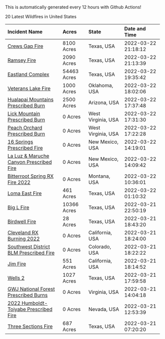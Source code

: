 This is automatically generated every 12 hours with Github Actions!

20 Latest Wildfires in United States

 | Incident Name | Acres | State | Date and Time |
|:---|:---|:---|:---|
| [Crews Gap Fire](https://inciweb.nwcg.gov/incident/7997/) | 8100 Acres | Texas, USA | 2022-03-22 21:18:12 |
| [Ramsey Fire](https://inciweb.nwcg.gov/incident/8020/) | 2090 Acres | Texas, USA | 2022-03-22 21:13:39 |
| [Eastland Complex](https://inciweb.nwcg.gov/incident/8010/) | 54463 Acres | Texas, USA | 2022-03-22 19:35:42 |
| [Veterans Lake Fire](https://inciweb.nwcg.gov/incident/8023/) | 1000 Acres | Oklahoma, USA | 2022-03-22 18:02:06 |
| [Hualapai Mountains Prescribed Burn ](https://inciweb.nwcg.gov/incident/8028/) | 2500 Acres | Arizona, USA | 2022-03-22 17:37:48 |
| [Lick Mountain Prescribed Burn](https://inciweb.nwcg.gov/incident/8022/) | 0 Acres | West Virginia, USA | 2022-03-22 17:31:30 |
| [Peach Orchard Prescribed Burn](https://inciweb.nwcg.gov/incident/8021/) | 0 Acres | West Virginia, USA | 2022-03-22 17:22:28 |
| [16 Springs Prescribed Fire ](https://inciweb.nwcg.gov/incident/8027/) | 0 Acres | New Mexico, USA | 2022-03-22 14:19:01 |
| [La Luz & Maruche Canyon Prescribed Fire](https://inciweb.nwcg.gov/incident/8026/) | 0 Acres | New Mexico, USA | 2022-03-22 14:09:42 |
| [Bitterroot Spring RX Fire 2022](https://inciweb.nwcg.gov/incident/8024/) | 0 Acres | Montana, USA | 2022-03-22 10:36:01 |
| [Loma East Fire](https://inciweb.nwcg.gov/incident/8025/) | 461 Acres | Texas, USA | 2022-03-22 01:10:32 |
| [Big L Fire](https://inciweb.nwcg.gov/incident/8016/) | 10366 Acres | Texas, USA | 2022-03-21 22:50:19 |
| [Birdwell Fire](https://inciweb.nwcg.gov/incident/8014/) | 28 Acres | Texas, USA | 2022-03-21 18:43:20 |
| [Cleveland RX Burning 2022](https://inciweb.nwcg.gov/incident/7317/) | 0 Acres | California, USA | 2022-03-21 18:24:00 |
| [Southwest District BLM Prescribed Fire ](https://inciweb.nwcg.gov/incident/7852/) | 0 Acres | Colorado, USA | 2022-03-21 18:22:22 |
| [Jim Fire](https://inciweb.nwcg.gov/incident/7987/) | 551 Acres | California, USA | 2022-03-21 18:14:52 |
| [Wells 2](https://inciweb.nwcg.gov/incident/8019/) | 1027 Acres | Texas, USA | 2022-03-21 17:59:58 |
| [GWJ National Forest Prescribed Burns](https://inciweb.nwcg.gov/incident/7945/) | 0 Acres | Virginia, USA | 2022-03-21 14:04:18 |
| [2022 Humboldt-Toiyabe Prescribed Fire](https://inciweb.nwcg.gov/incident/7310/) | 0 Acres | Nevada, USA | 2022-03-21 12:53:39 |
| [Three Sections Fire](https://inciweb.nwcg.gov/incident/8017/) | 687 Acres | Texas, USA | 2022-03-21 07:20:20 |
